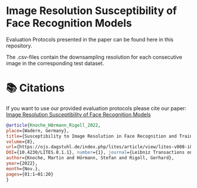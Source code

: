# Image Resolution Susceptibility of Face Recognition Models
Evaluation Protocols presented in the paper can be found here in this repository. 

The .csv-files contain the downsampling resolution for each consecutive image in the corresponding test dataset. 

# 📚 Citations
If you want to use our provided evaluation protocols please cite our paper:
[Image Resolution Susceptibility of Face Recognition Models](https://arxiv.org/abs/2107.03769)
```bibtex
@article{Knoche_Hörmann_Rigoll_2022, 
place={Wadern, Germany}, 
title={Susceptibility to Image Resolution in Face Recognition and Training Strategies to Enhance Robustness}, 
volume={8}, 
url={https://ojs.dagstuhl.de/index.php/lites/article/view/lites-v008-i001-a001}, 
DOI={10.4230/LITES.8.1.1}, number={1}, journal={Leibniz Transactions on Embedded Systems}, 
author={Knoche, Martin and Hörmann, Stefan and Rigoll, Gerhard}, 
year={2022}, 
month={Nov.}, 
pages={01:1–01:20}
}
